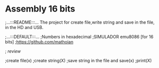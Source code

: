 # Assembly 16 bits

;...:::README:::...
The project for create file,write string and save in the file, in the HD and USB.
 

;...:::DEFAULT:::...
;Numbers in hexadecimal
;SIMULADOR  emu8086  [for 16 bits]
;https://github.com/mathoian 
   
;     *review*

;create file(x)
;create string(X)
;save string in the file and save(x)
;print(X)
